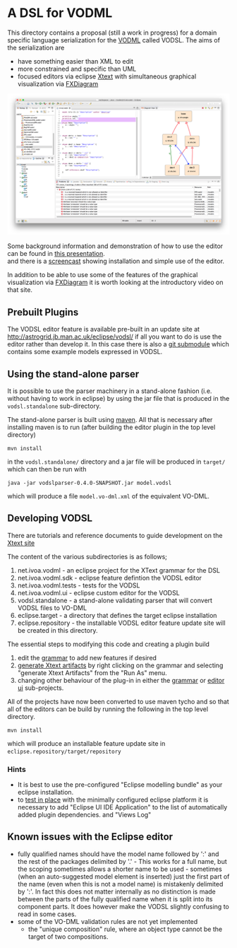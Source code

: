 A DSL for VODML
===============

This directory contains a proposal (still a work in progress) for a domain specific language serialization 
for the [VODML](http://www.ivoa.net/documents/VODML) called VODSL. 
The aims of the serialization are

 - have something easier than XML to edit
 - more constrained and specific than UML
 - focused editors via eclipse [Xtext](https://eclipse.org/Xtext) with simultaneous graphical visualization via [FXDiagram](http://jankoehnlein.github.io/FXDiagram/) 
 
 ![VODSL eclipse desktop](vodsl-eclipse.png)
 
 Some background information and demonstration of how to use the editor can be found in [this presentation](VODSL_VODML_PAH.pdf).  
 and there is a [screencast](https://youtu.be/xzSk413raLY) showing installation and simple use of the editor.
 
In addition to be able to use some of the features of the graphical visualization via [FXDiagram](http://jankoehnlein.github.io/FXDiagram/) it is worth looking at the introductory video on that site.

Prebuilt Plugins
-----------------

The VODSL editor feature is available pre-built in an update site at http://astrogrid.jb.man.ac.uk/eclipse/vodsl/ if all you want to do is use the editor rather than develop it.  In this case there is also a [git submodule](./models) which contains some example models expressed in VODSL.
 

   
Using the stand-alone parser
-------------------------------

It is possible to use the parser machinery in a stand-alone fashion (i.e. without 
having to work in eclipse) by using the jar file that is produced in the `vodsl.standalone`
sub-directory.

The stand-alone parser is built using [maven](http://maven.apache.org). All that is necessary 
after installing maven is to run (after building the editor plugin in the top level directory)

    mvn install
    
in the `vodsl.standalone/` directory and a jar file will be produced in `target/` which can then
be run with

    java -jar vodslparser-0.4.0-SNAPSHOT.jar model.vodsl

which will produce a file `model.vo-dml.xml` of the equivalent VO-DML.
 
Developing VODSL 
----------------

There are tutorials and reference documents to guide development on the 
[Xtext site](https://eclipse.org/Xtext/documentation/102_domainmodelwalkthrough.html)

The content of the various subdirectories is as follows;

 1. net.ivoa.vodml - an eclipse project for the XText grammar for the DSL
 2. net.ivoa.vodml.sdk - eclipse feature defintion the VODSL editor
 3. net.ivoa.vodml.tests - tests for the VODSL
 4. net.ivoa.vodml.ui - eclipse custom editor for the VODSL
 5. vodsl.standalone - a stand-alone validating parser that will convert VODSL files to VO-DML
 6. eclipse.target - a directory that defines the target eclipse installation
 7. eclipse.repository - the installable VODSL editor feature update site will be created in this directory.
 



The essential steps to modifying this code and creating a plugin build

  1. edit the [grammar](./net.ivoa.vodml/src/net/ivoa/vodml/Vodsl.xtext) to add new features if desired
  2. [generate Xtext artifacts](https://eclipse.org/Xtext/documentation/102_domainmodelwalkthrough.html#generate-language-artifacts)
     by right clicking on the grammar and selecting "generate Xtext Artifacts" from the "Run As" menu.
  3. changing other behaviour of the plug-in in either the [grammar](./net.ivoa.vodml)
     or [editor ui](./net.ivoa.vodml.ui) sub-projects.
  
All of the projects have now been converted to use maven tycho and so that all of the 
editors can be build by running the following in the top level directory. 

    mvn install
    
which will produce an installable feature update site in `eclipse.repository/target/repository`

### Hints

 - It is best to use the pre-configured "Eclipse modelling bundle" as your eclipse installation.
 - to [test in place](https://eclipse.org/Xtext/documentation/102_domainmodelwalkthrough.html#run-generated-plugin)
   with the minimally configured eclipse platform it is necessary to add
   "Eclipse UI IDE Application" to the list of automatically added plugin dependencies.
   and "Views Log"
   
 
Known issues with the Eclipse editor
------------------------------------

* fully qualified names should have the model name followed by ':' and the rest of the packages delimited by '.' -
   This works for a full name, but the scoping sometimes allows a shorter name to be used - sometimes (when an auto-suggested model
   element is inserted) just the first part of the name (even when this is not a model name) is mistakenly delimited by ':'. 
   In fact this does not matter internally as no distinction is made between the 
   parts of the fully qualified name when it is split into its component parts.
   It does however make the VODSL slightly confusing to read in some cases.   
* some of the VO-DML validation rules are not yet implemented  
  - the "unique composition" rule, where an object type cannot be the target of 
      two compositions.
   

    